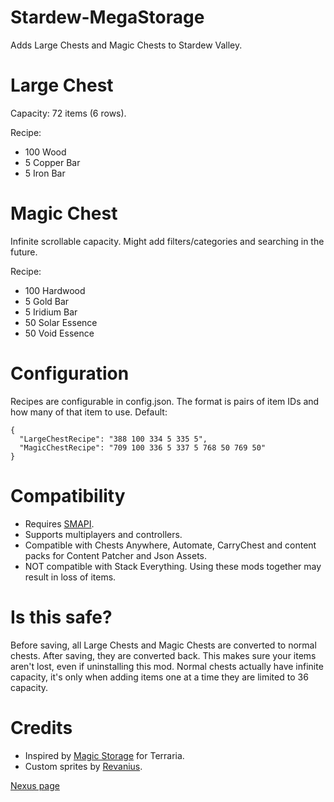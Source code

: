 # Stardew-MegaStorage

Adds Large Chests and Magic Chests to Stardew Valley.

# Large Chest
Capacity: 72 items (6 rows).

Recipe:
* 100 Wood
* 5 Copper Bar
* 5 Iron Bar
 
# Magic Chest
Infinite scrollable capacity. Might add filters/categories and searching in the future.

Recipe:
* 100 Hardwood
* 5 Gold Bar
* 5 Iridium Bar
* 50 Solar Essence
* 50 Void Essence

# Configuration
Recipes are configurable in config.json. The format is pairs of item IDs and how many of that item to use. Default:
```
{
  "LargeChestRecipe": "388 100 334 5 335 5",
  "MagicChestRecipe": "709 100 336 5 337 5 768 50 769 50"
}
```

# Compatibility
* Requires [SMAPI](https://smapi.io/).
* Supports multiplayers and controllers.
* Compatible with Chests Anywhere, Automate, CarryChest and content packs for Content Patcher and Json Assets.
* NOT compatible with Stack Everything. Using these mods together may result in loss of items.

# Is this safe?
Before saving, all Large Chests and Magic Chests are converted to normal chests. After saving, they are converted back. This makes sure your items aren't lost, even if uninstalling this mod. Normal chests actually have infinite capacity, it's only when adding items one at a time they are limited to 36 capacity.

# Credits
* Inspired by [Magic Storage](https://forums.terraria.org/index.php?threads/magic-storage.56294/) for Terraria.
* Custom sprites by [Revanius](https://www.nexusmods.com/users/40079).

[Nexus page](https://www.nexusmods.com/stardewvalley/mods/4089)
